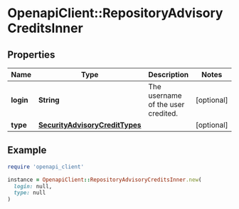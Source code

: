 # OpenapiClient::RepositoryAdvisoryCreditsInner

## Properties

| Name | Type | Description | Notes |
| ---- | ---- | ----------- | ----- |
| **login** | **String** | The username of the user credited. | [optional] |
| **type** | [**SecurityAdvisoryCreditTypes**](SecurityAdvisoryCreditTypes.md) |  | [optional] |

## Example

```ruby
require 'openapi_client'

instance = OpenapiClient::RepositoryAdvisoryCreditsInner.new(
  login: null,
  type: null
)
```

